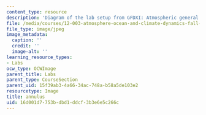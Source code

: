```yaml
---
content_type: resource
description: 'Diagram of the lab setup from GFDXI: Atmospheric general circulation.'
file: /media/courses/12-003-atmosphere-ocean-and-climate-dynamics-fall-2008/16d001d7753bdbd1ddcf3b3e6e5c266c_annulus.jpg
file_type: image/jpeg
image_metadata:
  caption: ''
  credit: ''
  image-alt: ''
learning_resource_types:
- Labs
ocw_type: OCWImage
parent_title: Labs
parent_type: CourseSection
parent_uid: 15f39ab3-4a66-34ac-748a-b58a5de103e2
resourcetype: Image
title: annulus
uid: 16d001d7-753b-dbd1-ddcf-3b3e6e5c266c
---
```

